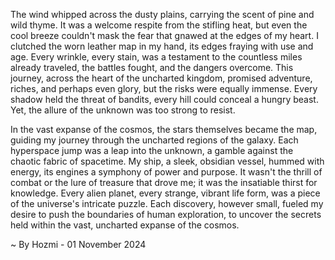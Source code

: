
The wind whipped across the dusty plains, carrying the scent of pine and wild thyme. It was a welcome respite from the stifling heat, but even the cool breeze couldn't mask the fear that gnawed at the edges of my heart. I clutched the worn leather map in my hand, its edges fraying with use and age. Every wrinkle, every stain, was a testament to the countless miles already traveled, the battles fought, and the dangers overcome. This journey, across the heart of the uncharted kingdom, promised adventure, riches, and perhaps even glory, but the risks were equally immense. Every shadow held the threat of bandits, every hill could conceal a hungry beast. Yet, the allure of the unknown was too strong to resist.

In the vast expanse of the cosmos, the stars themselves became the map, guiding my journey through the uncharted regions of the galaxy. Each hyperspace jump was a leap into the unknown, a gamble against the chaotic fabric of spacetime. My ship, a sleek, obsidian vessel, hummed with energy, its engines a symphony of power and purpose. It wasn't the thrill of combat or the lure of treasure that drove me; it was the insatiable thirst for knowledge. Every alien planet, every strange, vibrant life form, was a piece of the universe's intricate puzzle. Each discovery, however small, fueled my desire to push the boundaries of human exploration, to uncover the secrets held within the vast, uncharted expanse of the cosmos. 

~ By Hozmi - 01 November 2024
